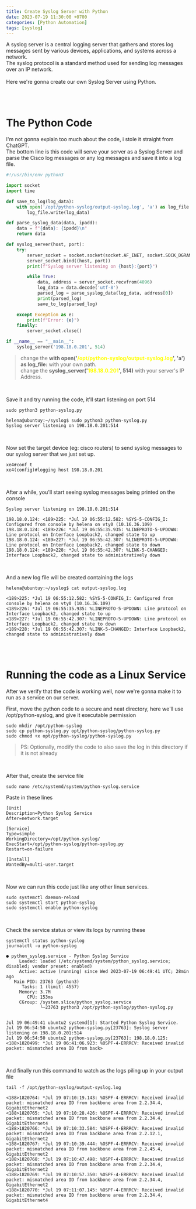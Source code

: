```yaml
---
title: Create Syslog Server with Python
date: 2023-07-19 11:30:00 +0700
categories: [Python Automation]
tags: [syslog]
---
```


A syslog server is a central logging server that gathers and stores log messages sent by various devices, applications, and systems across a network. <br>
The syslog protocol is a standard method used for sending log messages over an IP network.
<br><br>
Here we're gonna create our own Syslog Server using Python.

<br>
<br>

# The Python Code

I'm not gonna explain too much about the code, i stole it straight from ChatGPT. <br>
The bottom line is this code will serve your server as a Syslog Server and parse the Cisco log messages or any log messages and save it into a log file.

```python
#!/usr/bin/env python3

import socket
import time

def save_to_log(log_data):
    with open('/opt/python-syslog/output-syslog.log', 'a') as log_file:
        log_file.write(log_data)

def parse_syslog_data(data, ipadd):
    data = f"{data}: {ipadd}\n"
    return data

def syslog_server(host, port):
    try:
        server_socket = socket.socket(socket.AF_INET, socket.SOCK_DGRAM)
        server_socket.bind((host, port))
        print(f"Syslog server listening on {host}:{port}")

        while True:
            data, address = server_socket.recvfrom(4096)
            log_data = data.decode('utf-8')
            parsed_log = parse_syslog_data(log_data, address[0])
            print(parsed_log)
            save_to_log(parsed_log)

    except Exception as e:
        print(f"Error: {e}")
    finally:
        server_socket.close()

if __name__ == "__main__":
    syslog_server('198.18.0.201', 514)
```
> change the **with open('<span style="color:yellow">/opt/python-syslog/output-syslog.log</span>', 'a') as log_file:** with your own path. <br>
> change the **syslog_server('<span style="color:yellow">198.18.0.201</span>', 514)** with your server's IP Address.

<br>


Save it and try running the code, it'll start listening on port 514

```shell
sudo python3 python-syslog.py
```

```shell
helena@ubuntuy:~/syslog$ sudo python3 python-syslog.py 
Syslog server listening on 198.18.0.201:514
```

<br>

Now set the target device (eg: cisco routers) to send syslog messages to our syslog server that we just set up.

```
xe4#conf t
xe4(config)#logging host 198.18.0.201
```

<br>

After a while, you'll start seeing syslog messages being printed on the console

```
Syslog server listening on 198.18.0.201:514

198.18.0.124: <189>225: *Jul 19 06:55:12.582: %SYS-5-CONFIG_I: Configured from console by helena on vty0 (10.16.36.109)
198.18.0.124: <189>226: *Jul 19 06:55:35.935: %LINEPROTO-5-UPDOWN: Line protocol on Interface Loopback2, changed state to up
198.18.0.124: <189>227: *Jul 19 06:55:42.307: %LINEPROTO-5-UPDOWN: Line protocol on Interface Loopback2, changed state to down
198.18.0.124: <189>228: *Jul 19 06:55:42.307: %LINK-5-CHANGED: Interface Loopback2, changed state to administratively down
```
<br>

And a new log file will be created containing the logs

```shell
helena@ubuntuy:~/syslog$ cat output-syslog.log 

<189>225: *Jul 19 06:55:12.582: %SYS-5-CONFIG_I: Configured from console by helena on vty0 (10.16.36.109)
<189>226: *Jul 19 06:55:35.935: %LINEPROTO-5-UPDOWN: Line protocol on Interface Loopback2, changed state to up
<189>227: *Jul 19 06:55:42.307: %LINEPROTO-5-UPDOWN: Line protocol on Interface Loopback2, changed state to down
<189>228: *Jul 19 06:55:42.307: %LINK-5-CHANGED: Interface Loopback2, changed state to administratively down
```

<br>
<br>

# Running the code as a Linux Service

After we verify that the code is working well, now we're gonna make it to run as a service on our server.
<br>

First, move the python code to a secure and neat directory, here we'll use /opt/python-syslog, and give it executable permission

```shell
sudo mkdir /opt/python-syslog
sudo cp python-syslog.py opt/python-syslog/python-syslog.py
sudo chmod +x opt/python-syslog/python-syslog.py
```

>PS: Optionally, modify the code to also save the log in this directory if it is not already

<br>

After that, create the service file

```shell
sudo nano /etc/systemd/system/python-syslog.service
```

Paste in these lines

```
[Unit]
Description=Python Syslog Service
After=network.target

[Service]
Type=simple
WorkingDirectory=/opt/python-syslog/
ExecStart=/opt/python-syslog/python-syslog.py
Restart=on-failure

[Install]
WantedBy=multi-user.target
```

<br>

Now we can run this code just like any other linux services.

```
sudo systemctl daemon-reload
sudo systemctl start python-syslog
sudo systemctl enable python-syslog
```

<br>

Check the service status or view its logs by running these

```shell
systemctl status python-syslog
journalctl -u python-syslog
```

```
● python_syslog.service - Python Syslog Service
     Loaded: loaded (/etc/systemd/system/python_syslog.service; disabled; vendor preset: enabled)
     Active: active (running) since Wed 2023-07-19 06:49:41 UTC; 28min ago
   Main PID: 23763 (python3)
      Tasks: 1 (limit: 4557)
     Memory: 3.7M
        CPU: 153ms
     CGroup: /system.slice/python_syslog.service
             └─23763 python3 /opt/python-syslog/python-syslog.py


Jul 19 06:49:41 ubuntu2 systemd[1]: Started Python Syslog Service.
Jul 19 06:54:50 ubuntu2 python-syslog.py[23763]: Syslog server listening on 198.18.0.201:514
Jul 19 06:54:50 ubuntu2 python-syslog.py[23763]: 198.18.0.125: <188>1820499: *Jul 19 06:41:06.923: %OSPF-4-ERRRCV: Received invalid packet: mismatched area ID from back>
```

<br>

And finally run this command to watch as the logs piling up in your output file

```shell
tail -f /opt/python-syslog/output-syslog.log 
```

```
<188>1820764: *Jul 19 07:10:19.143: %OSPF-4-ERRRCV: Received invalid packet: mismatched area ID from backbone area from 2.2.34.4, GigabitEthernet2
<188>1820765: *Jul 19 07:10:28.426: %OSPF-4-ERRRCV: Received invalid packet: mismatched area ID from backbone area from 2.2.34.4, GigabitEthernet4
<188>1820766: *Jul 19 07:10:33.584: %OSPF-4-ERRRCV: Received invalid packet: mismatched area ID from backbone area from 2.2.12.1, GigabitEthernet2
<188>1820767: *Jul 19 07:10:39.444: %OSPF-4-ERRRCV: Received invalid packet: mismatched area ID from backbone area from 2.2.45.4, GigabitEthernet2
<188>1820768: *Jul 19 07:10:47.498: %OSPF-4-ERRRCV: Received invalid packet: mismatched area ID from backbone area from 2.2.34.4, GigabitEthernet2
<188>1820769: *Jul 19 07:10:57.350: %OSPF-4-ERRRCV: Received invalid packet: mismatched area ID from backbone area from 2.2.34.4, GigabitEthernet2
<188>1820770: *Jul 19 07:11:07.145: %OSPF-4-ERRRCV: Received invalid packet: mismatched area ID from backbone area from 2.2.34.4, GigabitEthernet4
```
